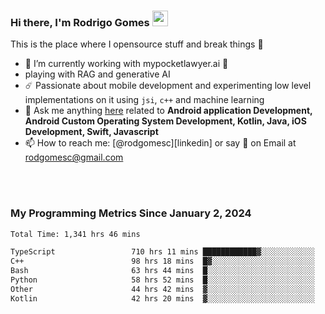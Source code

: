 
### Hi there, I'm Rodrigo Gomes <img src="https://media.giphy.com/media/hvRJCLFzcasrR4ia7z/giphy.gif" width="25px">
This is the place where I opensource stuff and break things 🤣
- 🔭 I’m currently working with mypocketlawyer.ai 💜
- playing with RAG and generative AI
- ☄️ Passionate about mobile development and experimenting low level implementations on it using `jsi`, `c++` and machine learning
- 💬 Ask me anything [here](https://github.com/rodgomesc/rodgomesc/issues) related to <b>Android application Development, Android Custom Operating System Development, Kotlin, Java, iOS Development, Swift, Javascript</b>
- 📫 How to reach me: [@rodgomesc][linkedin] or say 👋 on Email at [rodgomesc@gmail.com](mailto:rodgomesc@gmail.com)


<br/>

<!-- 
<picture>
  <img src="/github-metrics.svg" alt="Metrics">
</picture>
-->

</br>

### My Programming Metrics Since January 2, 2024 


<!--START_SECTION:waka-->

```txt
Total Time: 1,341 hrs 46 mins

TypeScript                 710 hrs 11 mins ████████████▓░░░░░░░░░░░░   51.22 %
C++                        98 hrs 18 mins  █▓░░░░░░░░░░░░░░░░░░░░░░░   07.09 %
Bash                       63 hrs 44 mins  █░░░░░░░░░░░░░░░░░░░░░░░░   04.60 %
Python                     58 hrs 52 mins  █░░░░░░░░░░░░░░░░░░░░░░░░   04.25 %
Other                      44 hrs 42 mins  ▓░░░░░░░░░░░░░░░░░░░░░░░░   03.22 %
Kotlin                     42 hrs 20 mins  ▓░░░░░░░░░░░░░░░░░░░░░░░░   03.05 %
```

<!--END_SECTION:waka-->
